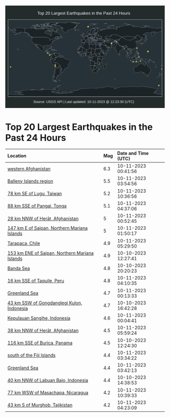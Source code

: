 ![Map](./map.png)

# Top 20 Largest Earthquakes in the Past 24 Hours

| Location | Mag | Date and Time (UTC) |
|:---|:---|:---|
| [western Afghanistan](https://earthquake.usgs.gov/earthquakes/eventpage/us6000len8) | 6.3 | 10-11-2023 00:41:56 |
| [Balleny Islands region](https://earthquake.usgs.gov/earthquakes/eventpage/us6000lepj) | 5.5 | 10-11-2023 03:54:56 |
| [78 km SE of Lugu, Taiwan](https://earthquake.usgs.gov/earthquakes/eventpage/us6000leqs) | 5.2 | 10-11-2023 10:36:56 |
| [88 km SSE of Pangai, Tonga](https://earthquake.usgs.gov/earthquakes/eventpage/us6000leps) | 5.1 | 10-11-2023 04:37:06 |
| [28 km NNW of Herāt, Afghanistan](https://earthquake.usgs.gov/earthquakes/eventpage/us6000leng) | 5 | 10-11-2023 00:52:45 |
| [147 km E of Saipan, Northern Mariana Islands](https://earthquake.usgs.gov/earthquakes/eventpage/us6000lep0) | 5 | 10-11-2023 01:50:17 |
| [Tarapaca, Chile](https://earthquake.usgs.gov/earthquakes/eventpage/us6000lepx) | 4.9 | 10-11-2023 05:29:50 |
| [153 km ENE of Saipan, Northern Mariana Islands](https://earthquake.usgs.gov/earthquakes/eventpage/us6000leh9) | 4.9 | 10-10-2023 12:27:41 |
| [Banda Sea](https://earthquake.usgs.gov/earthquakes/eventpage/us6000lelx) | 4.8 | 10-10-2023 20:20:23 |
| [16 km SSE of Taquile, Peru](https://earthquake.usgs.gov/earthquakes/eventpage/us6000lepk) | 4.8 | 10-11-2023 04:10:35 |
| [Greenland Sea](https://earthquake.usgs.gov/earthquakes/eventpage/us6000len5) | 4.7 | 10-11-2023 00:13:33 |
| [43 km SSW of Gongdanglegi Kulon, Indonesia](https://earthquake.usgs.gov/earthquakes/eventpage/us6000lei9) | 4.7 | 10-10-2023 16:42:28 |
| [Kepulauan Sangihe, Indonesia](https://earthquake.usgs.gov/earthquakes/eventpage/us6000len4) | 4.6 | 10-11-2023 00:04:41 |
| [38 km NNW of Herāt, Afghanistan](https://earthquake.usgs.gov/earthquakes/eventpage/us6000leq2) | 4.5 | 10-11-2023 05:59:24 |
| [116 km SSE of Burica, Panama](https://earthquake.usgs.gov/earthquakes/eventpage/us6000leh8) | 4.5 | 10-10-2023 12:24:30 |
| [south of the Fiji Islands](https://earthquake.usgs.gov/earthquakes/eventpage/us6000lepe) | 4.4 | 10-11-2023 03:34:22 |
| [Greenland Sea](https://earthquake.usgs.gov/earthquakes/eventpage/us6000lepf) | 4.4 | 10-11-2023 03:42:13 |
| [40 km NNW of Labuan Bajo, Indonesia](https://earthquake.usgs.gov/earthquakes/eventpage/us6000lehv) | 4.4 | 10-10-2023 14:38:53 |
| [77 km WSW of Masachapa, Nicaragua](https://earthquake.usgs.gov/earthquakes/eventpage/us6000leqt) | 4.2 | 10-11-2023 10:39:33 |
| [43 km S of Murghob, Tajikistan](https://earthquake.usgs.gov/earthquakes/eventpage/us6000lepm) | 4.2 | 10-11-2023 04:23:09 |
